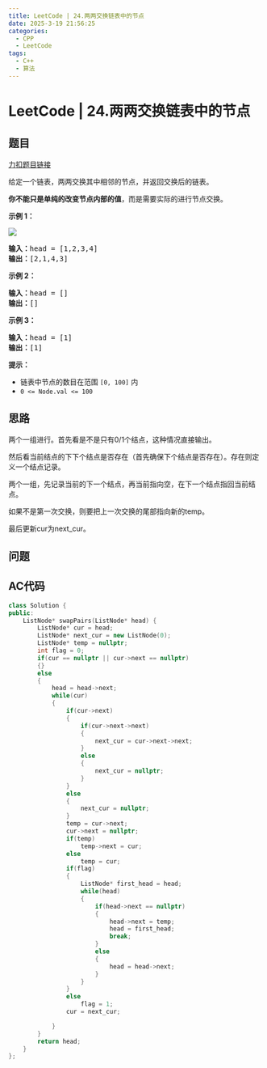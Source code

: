 ```yaml
---
title: LeetCode | 24.两两交换链表中的节点
date: 2025-3-19 21:56:25
categories:
  - CPP
  - LeetCode
tags:
  - C++
  - 算法
---
```

# LeetCode | 24.两两交换链表中的节点
## 题目
[力扣题目链接](https://leetcode.cn/problems/swap-nodes-in-pairs/description/)

给定一个链表，两两交换其中相邻的节点，并返回交换后的链表。

**你不能只是单纯的改变节点内部的值**，而是需要实际的进行节点交换。

**示例 1：**

![](https://assets.leetcode.com/uploads/2020/10/03/swap_ex1.jpg)

<pre><strong>输入：</strong>head = [1,2,3,4]
<strong>输出：</strong>[2,1,4,3]
</pre>

**示例 2：**

<pre><strong>输入：</strong>head = []
<strong>输出：</strong>[]
</pre>

**示例 3：**

<pre><strong>输入：</strong>head = [1]
<strong>输出：</strong>[1]
</pre>

**提示：**

- 链表中节点的数目在范围 `[0, 100]` 内
- `0 <= Node.val <= 100`

## 思路
两个一组进行。首先看是不是只有0/1个结点，这种情况直接输出。

然后看当前结点的下下个结点是否存在（首先确保下个结点是否存在）。存在则定义一个结点记录。

两个一组，先记录当前的下一个结点，再当前指向空，在下一个结点指回当前结点。

如果不是第一次交换，则要把上一次交换的尾部指向新的temp。

最后更新cur为next_cur。

## 问题


## AC代码
```CPP
class Solution {
public:
    ListNode* swapPairs(ListNode* head) {
        ListNode* cur = head;
        ListNode* next_cur = new ListNode(0);
        ListNode* temp = nullptr;
        int flag = 0;
        if(cur == nullptr || cur->next == nullptr)
        {}
        else
        {
            head = head->next;
            while(cur)
            {
                if(cur->next)
                {
                    if(cur->next->next)
                    {   
                        next_cur = cur->next->next;
                    }
                    else
                    {
                        next_cur = nullptr;
                    }
                }
                else
                {
                    next_cur = nullptr;
                }
                temp = cur->next;
                cur->next = nullptr;
                if(temp)
                    temp->next = cur;
                else
                    temp = cur;
                if(flag)
                {
                    ListNode* first_head = head;
                    while(head)
                    {
                        if(head->next == nullptr)
                        {
                            head->next = temp;
                            head = first_head;
                            break;
                        }
                        else
                        {
                            head = head->next;
                        }
                    }
                }
                else
                    flag = 1;
                cur = next_cur;

            }
        }
        return head;    
    }
};
```